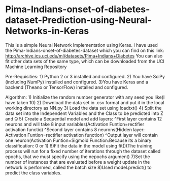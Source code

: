 # Pima-Indians-onset-of-diabetes-dataset-Prediction-using-Neural-Networks-in-Keras

This is a simple Neural Network Implementation using Keras. 
I have used the Pima-Indians-onset-of-diabetes-dataset which you can find on this link: http://archive.ics.uci.edu/ml/datasets/Pima+Indians+Diabetes
You can also fit other data sets of the same type, which can be downloaded from the UCI Machine Learning Repository 

Pre-Requisities: 
    1) Python 2 or 3 installed and configured.
    2) You have SciPy (including NumPy) installed and configured.
    3)You have Keras and a backend (Theano or TensorFlow) installed and configured.

Algorithm:
    1) Initialize the random number generator with any seed you like(I have taken 10)
    2) Download the data set in .csv format and put it in the local working directory as NN.py
    3) Load the data set using loadtxt()
    4) Split the data set into the Independent Variables and the Class to be predicted into Z and Q 
    5) Create a Sequential model and add layers: 
        ^First layer contains 12 neurons and will take 8 input variables(Activation Funtion=rectifier activation functio)
        ^Second layer contains 8 neurons(Hidden layer: Activation Funtion=rectifier activation function)
        ^Output layer will contain one neuron(Activation Funtion=Sigmoid Function:Because its a binary classification: 0 or 1)
    6)Fit the data in the model using fit()(The training process will run for a fixed number of iterations through the dataset called                                                   epochs, that we must specify using the nepochs argument)
    7)Set the number of instances that are evaluated before a weight update in the network is performed, called the batch size
    8)Used model.predict() to predict the class variables. 
